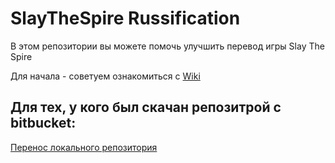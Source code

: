 # SlayTheSpire Russification

В этом репозитории вы можете помочь улучшить перевод игры Slay The Spire

Для начала - советуем ознакомиться с [Wiki](https://github.com/Vlad-00003/SlayTheSpire-Russification/wiki)

## Для тех, у кого был скачан репозитрой с bitbucket:

[Перенос локального репозитория](https://github.com/Vlad-00003/SlayTheSpire-Russification/wiki/%D0%A1%D0%BC%D0%B5%D0%BD%D0%B0-%D0%B0%D0%B4%D1%80%D0%B5%D1%81%D0%B0-%D1%80%D0%B5%D0%BF%D0%BE%D0%B7%D0%B8%D1%82%D0%BE%D1%80%D0%B8%D1%8F)

